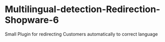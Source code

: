 # Multilingual-detection-Redirection-Shopware-6
Small Plugin for redirecting Customers automatically to correct language
